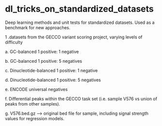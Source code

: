 # dl_tricks_on_standardized_datasets
Deep learning methods and unit tests for standardized datasets. Used as a benchmark for new approaches. 

1 .datasets from the GECCO variant scoring project, varying levels of difficulty 

  a. GC-balanced 1 positive: 1 negative 
  
  b. GC-balanced 1 positive: 5 negatives
  
  c. Dinucleotide-balanced 1 positive: 1 negative 
  
  d. Dinucleotide-balanced 1 positive: 5 negatives 
  
  e. ENCODE universal negatives 
  
  f. Differential peaks within the GECCO task set (i.e. sample V576 vs union of peaks from other samples). 
  
  g. V576.bed.gz --> original bed file for sample, including signal strength values for regression models.
  
